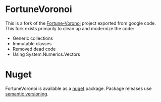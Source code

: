 # FortuneVoronoi

This is a fork of the [Fortune-Voronoi](code.google.com/p/fortune-voronoi) project exported from google code. This fork exists primarily to clean up and modernize the code:

 - Generic collections
 - Immutable classes
 - Removed dead code
 - Using System.Numerics.Vectors

# Nuget

FortuneVoronoi is available as a [nuget](https://www.nuget.org/packages/FortuneVoronoi/) package. Package releases use [semantic versioning](http://semver.org/).